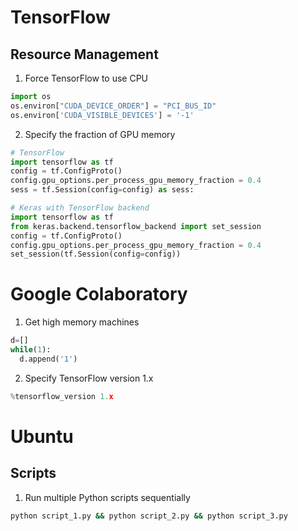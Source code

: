 # TensorFlow

## Resource Management

1. Force TensorFlow to use CPU
```python
import os
os.environ["CUDA_DEVICE_ORDER"] = "PCI_BUS_ID"
os.environ['CUDA_VISIBLE_DEVICES'] = '-1'
```

2. Specify the fraction of GPU memory
```python
# TensorFlow
import tensorflow as tf
config = tf.ConfigProto()
config.gpu_options.per_process_gpu_memory_fraction = 0.4
sess = tf.Session(config=config) as sess:
```

```python
# Keras with TensorFlow backend
import tensorflow as tf
from keras.backend.tensorflow_backend import set_session
config = tf.ConfigProto()
config.gpu_options.per_process_gpu_memory_fraction = 0.4
set_session(tf.Session(config=config))
```

# Google Colaboratory

1. Get high memory machines
```python
d=[]
while(1):
  d.append('1')
```

2. Specify TensorFlow version 1.x
```python
%tensorflow_version 1.x
```

# Ubuntu

## Scripts

1. Run multiple Python scripts sequentially
```bash
python script_1.py && python script_2.py && python script_3.py 
```
